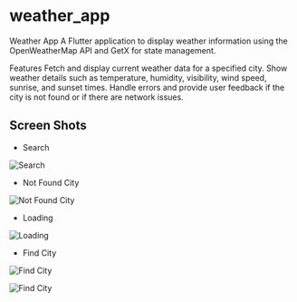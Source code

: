 # weather_app

Weather App
A Flutter application to display weather information using the OpenWeatherMap API and GetX for state management.

Features
Fetch and display current weather data for a specified city.
Show weather details such as temperature, humidity, visibility, wind speed, sunrise, and sunset times.
Handle errors and provide user feedback if the city is not found or if there are network issues.

## Screen Shots

- Search

![Search](screenshots/search.png)

- Not Found City

![Not Found City](screenshots/notfound.png)

- Loading

![Loading](screenshots/loading.png)

- Find City

![Find City](screenshots/find.png)

![Find City](screenshots/data.png)
